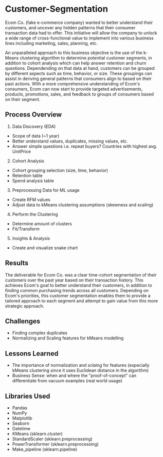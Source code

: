 # Customer-Segmentation

Ecom Co. (fake e-commerce company) wanted to better understand their customers, and uncover any hidden patterns that their consumer transaction data had to offer. This initiative will allow the company to unlock a wide range of cross-functional value to implement into various business lines including marketing, sales, planning, etc.

An unparalleled approach to this business objective is the use of the k-Means clustering algorithm to determine potential customer segments, in addition to cohort analysis which can help answer retention and churn questions. Dependending on that data at hand, customers can be grouped by different aspects such as time, behavior, or size. These groupings can assist in deriving general patterns that consumers align to based on their past actions. With a more comprehensive understanding of Ecom's consumers, Ecom can now start to provide targeted advertisements, products, promotions, sales, and feedback to groups of consumers based on their segment.

## Process Overview
1. Data Discovery (EDA)
  - Scope of data (~1 year)
  - Better understand values, duplicates, missing values, etc.
  - Answer simple questions i.e. repeat buyers? Countries with highest avg. UnitPrice
2. Cohort Analysis
  - Cohort grouping selection (size, time, behavior)
  - Retention table
  - Spend analysis table
3. Preprocessing Data for ML usage
  - Create RFM values
  - Adjust data to kMeans clustering assumptions (skewness and scaling)
4. Perform the Clustering
  - Determine amount of clusters
  - Fit/Transform
5. Insights & Analysis
  - Create and visualize snake chart

## Results
The deliverable for Ecom Co. was a clear time-cohort segmentation of their customers over the past year based on their transaction history. This achieves Ecom's goal to better understand their customers, in addition to finding common purchasing trends across all customers. Depending on Ecom's priorities, this customer segmentation enables them to provide a tailored approach to each segment and attempt to gain value from this more strategic approach.

## Challenges
- Finding complex duplicates
- Normalizing and Scaling features for kMeans modelling

## Lessons Learned
- The importance of normalization and sclaing for features (especially kMeans clustering since it uses Euclidean distance in the algorithm)
- Business Sense: when and where the "proof-of-concept" can differentiate from vacuum examples (real world usage)

## Libraries Used
- Pandas
- NumPy
- Matplotlib
- Seaborn
- Datetime
- KMeans (sklearn.cluster)
- StandardScaler (sklearn.preprocessing)
- PowerTransformer (sklearn.preprocessing)
- Make_pipeline (sklearn.pipeline)

